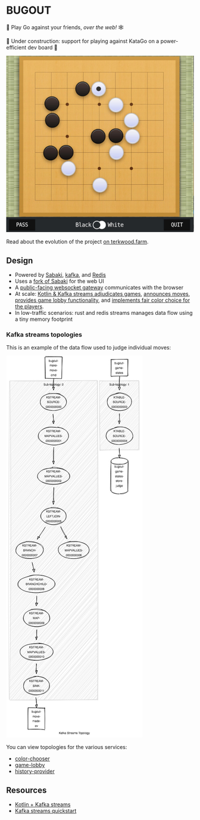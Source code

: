 # BUGOUT

🐛 Play Go against your friends,   _over the web!_ 🕸

🚧 Under construction: support for playing against KataGo on a power-efficient dev board 🚧

![BUGOUT Online Go](BUGOUT.jpeg)

Read about the evolution of the project [on terkwood.farm](https://terkwood.farm/tech/BUGOUT/index.html).


## Design

- Powered by [Sabaki](https://sabaki.yichuanshen.de/), [kafka](https://kafka.apache.org/), and [Redis](https://redis.io/) 
- Uses a [fork of Sabaki](https://github.com/Terkwood/Sabaki) for the web UI
- A [public-facing websocket gateway](gateway/README.md) communicates with the browser
- At scale: [Kotlin & Kafka streams adjudicates games](judge/README.md), [announces moves](changelog/README.md), [provides game lobby functionality](game-lobby/README.md), and [implements fair color choice for the players](color-chooser/README.md).
- In low-traffic scenarios: rust and redis streams manages data flow using a tiny memory footprint 

### Kafka streams topologies

This is an example of the data flow used to judge individual moves:

![Kafka streams topo for judge](judge/topology.jpg)

You can view topologies for the various services:

- [color-chooser](color-chooser/topology.jpg)
- [game-lobby](game-lobby/topo.jpg)
- [history-provider](history-provider/topo.jpg)

## Resources

- [Kotlin + Kafka streams](https://blog.ippon.tech/kafka-tutorial-6-kafka-streams-in-kotlin/)
- [Kafka streams quickstart](https://kafka.apache.org/22/documentation/streams/quickstart)
